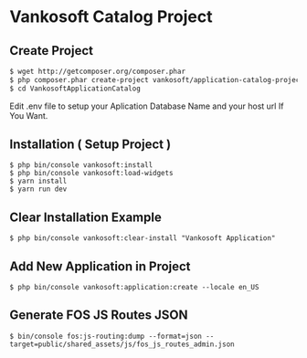 # Vankosoft Catalog Project

Create Project
---------------

```bash
$ wget http://getcomposer.org/composer.phar
$ php composer.phar create-project vankosoft/application-catalog-project VankosoftApplicationCatalog
$ cd VankosoftApplicationCatalog
```
Edit .env file to setup your Aplication Database Name and your host url If You Want.


Installation ( Setup Project )
-------------------------------
```
$ php bin/console vankosoft:install
$ php bin/console vankosoft:load-widgets
$ yarn install
$ yarn run dev
```

Clear Installation Example
---------------------------
```
$ php bin/console vankosoft:clear-install "Vankosoft Application"
```

Add New Application in Project
-------------------------------
```
$ php bin/console vankosoft:application:create --locale en_US
```

Generate FOS JS Routes JSON
-------------------------------
```
$ bin/console fos:js-routing:dump --format=json --target=public/shared_assets/js/fos_js_routes_admin.json
```
